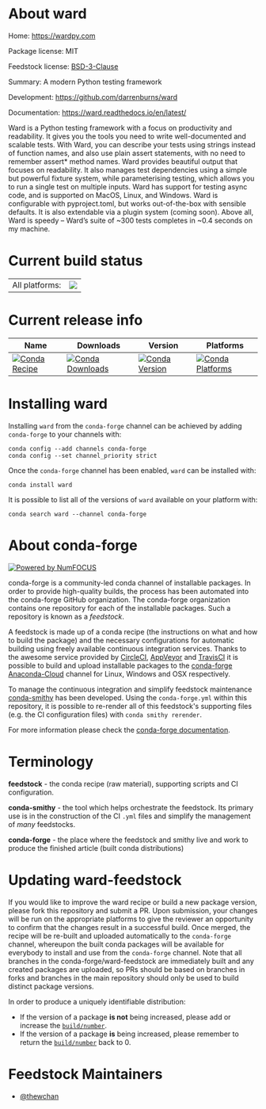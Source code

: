 About ward
==========

Home: https://wardpy.com

Package license: MIT

Feedstock license: [BSD-3-Clause](https://github.com/conda-forge/ward-feedstock/blob/master/LICENSE.txt)

Summary: A modern Python testing framework

Development: https://github.com/darrenburns/ward

Documentation: https://ward.readthedocs.io/en/latest/

Ward is a Python testing framework with a focus on productivity and
readability. It gives you the tools you need to write well-documented and
scalable tests. With Ward, you can describe your tests using strings instead
of function names, and also use plain assert statements, with no need to
remember assert* method names. Ward provides beautiful output that focuses
on readability. It also manages test dependencies using a simple but
powerful fixture system, while parameterising testing, which allows you to
run a single test on multiple inputs. Ward has support for testing async
code, and is supported on MacOS, Linux, and Windows. Ward is configurable
with pyproject.toml, but works out-of-the-box with sensible defaults. It is
also extendable via a plugin system (coming soon). Above all, Ward is speedy
– Ward’s suite of ~300 tests completes in ~0.4 seconds on my machine.


Current build status
====================


<table><tr><td>All platforms:</td>
    <td>
      <a href="https://dev.azure.com/conda-forge/feedstock-builds/_build/latest?definitionId=12944&branchName=master">
        <img src="https://dev.azure.com/conda-forge/feedstock-builds/_apis/build/status/ward-feedstock?branchName=master">
      </a>
    </td>
  </tr>
</table>

Current release info
====================

| Name | Downloads | Version | Platforms |
| --- | --- | --- | --- |
| [![Conda Recipe](https://img.shields.io/badge/recipe-ward-green.svg)](https://anaconda.org/conda-forge/ward) | [![Conda Downloads](https://img.shields.io/conda/dn/conda-forge/ward.svg)](https://anaconda.org/conda-forge/ward) | [![Conda Version](https://img.shields.io/conda/vn/conda-forge/ward.svg)](https://anaconda.org/conda-forge/ward) | [![Conda Platforms](https://img.shields.io/conda/pn/conda-forge/ward.svg)](https://anaconda.org/conda-forge/ward) |

Installing ward
===============

Installing `ward` from the `conda-forge` channel can be achieved by adding `conda-forge` to your channels with:

```
conda config --add channels conda-forge
conda config --set channel_priority strict
```

Once the `conda-forge` channel has been enabled, `ward` can be installed with:

```
conda install ward
```

It is possible to list all of the versions of `ward` available on your platform with:

```
conda search ward --channel conda-forge
```


About conda-forge
=================

[![Powered by NumFOCUS](https://img.shields.io/badge/powered%20by-NumFOCUS-orange.svg?style=flat&colorA=E1523D&colorB=007D8A)](http://numfocus.org)

conda-forge is a community-led conda channel of installable packages.
In order to provide high-quality builds, the process has been automated into the
conda-forge GitHub organization. The conda-forge organization contains one repository
for each of the installable packages. Such a repository is known as a *feedstock*.

A feedstock is made up of a conda recipe (the instructions on what and how to build
the package) and the necessary configurations for automatic building using freely
available continuous integration services. Thanks to the awesome service provided by
[CircleCI](https://circleci.com/), [AppVeyor](https://www.appveyor.com/)
and [TravisCI](https://travis-ci.com/) it is possible to build and upload installable
packages to the [conda-forge](https://anaconda.org/conda-forge)
[Anaconda-Cloud](https://anaconda.org/) channel for Linux, Windows and OSX respectively.

To manage the continuous integration and simplify feedstock maintenance
[conda-smithy](https://github.com/conda-forge/conda-smithy) has been developed.
Using the ``conda-forge.yml`` within this repository, it is possible to re-render all of
this feedstock's supporting files (e.g. the CI configuration files) with ``conda smithy rerender``.

For more information please check the [conda-forge documentation](https://conda-forge.org/docs/).

Terminology
===========

**feedstock** - the conda recipe (raw material), supporting scripts and CI configuration.

**conda-smithy** - the tool which helps orchestrate the feedstock.
                   Its primary use is in the construction of the CI ``.yml`` files
                   and simplify the management of *many* feedstocks.

**conda-forge** - the place where the feedstock and smithy live and work to
                  produce the finished article (built conda distributions)


Updating ward-feedstock
=======================

If you would like to improve the ward recipe or build a new
package version, please fork this repository and submit a PR. Upon submission,
your changes will be run on the appropriate platforms to give the reviewer an
opportunity to confirm that the changes result in a successful build. Once
merged, the recipe will be re-built and uploaded automatically to the
`conda-forge` channel, whereupon the built conda packages will be available for
everybody to install and use from the `conda-forge` channel.
Note that all branches in the conda-forge/ward-feedstock are
immediately built and any created packages are uploaded, so PRs should be based
on branches in forks and branches in the main repository should only be used to
build distinct package versions.

In order to produce a uniquely identifiable distribution:
 * If the version of a package **is not** being increased, please add or increase
   the [``build/number``](https://docs.conda.io/projects/conda-build/en/latest/resources/define-metadata.html#build-number-and-string).
 * If the version of a package **is** being increased, please remember to return
   the [``build/number``](https://docs.conda.io/projects/conda-build/en/latest/resources/define-metadata.html#build-number-and-string)
   back to 0.

Feedstock Maintainers
=====================

* [@thewchan](https://github.com/thewchan/)

